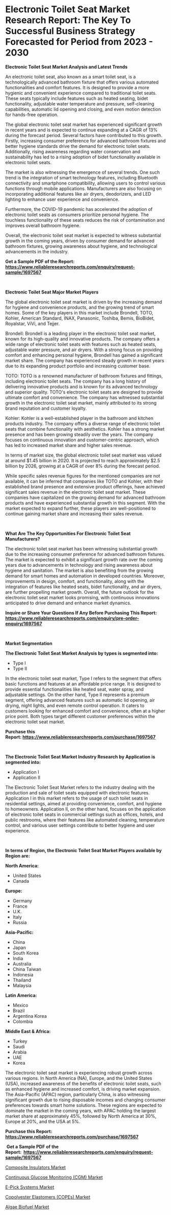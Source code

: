 <p><h1>Electronic Toilet Seat Market Research Report: The Key To Successful Business Strategy Forecasted for Period from 2023 - 2030</h1></p><p><strong>Electronic Toilet Seat Market Analysis and Latest Trends</strong></p>
<p><p>An electronic toilet seat, also known as a smart toilet seat, is a technologically advanced bathroom fixture that offers various automated functionalities and comfort features. It is designed to provide a more hygienic and convenient experience compared to traditional toilet seats. These seats typically include features such as heated seating, bidet functionality, adjustable water temperature and pressure, self-cleaning capabilities, automatic lid opening and closing, and even motion detection for hands-free operation.</p><p>The global electronic toilet seat market has experienced significant growth in recent years and is expected to continue expanding at a CAGR of 13% during the forecast period. Several factors have contributed to this growth. Firstly, increasing consumer preference for advanced bathroom fixtures and better hygiene standards drive the demand for electronic toilet seats. Additionally, rising awareness regarding water conservation and sustainability has led to a rising adoption of bidet functionality available in electronic toilet seats.</p><p>The market is also witnessing the emergence of several trends. One such trend is the integration of smart technology features, including Bluetooth connectivity and smartphone compatibility, allowing users to control various functions through mobile applications. Manufacturers are also focusing on incorporating additional features like air dryers, deodorizers, and LED lighting to enhance user experience and convenience.</p><p>Furthermore, the COVID-19 pandemic has accelerated the adoption of electronic toilet seats as consumers prioritize personal hygiene. The touchless functionality of these seats reduces the risk of contamination and improves overall bathroom hygiene.</p><p>Overall, the electronic toilet seat market is expected to witness substantial growth in the coming years, driven by consumer demand for advanced bathroom fixtures, growing awareness about hygiene, and technological advancements in the industry.</p></p>
<p><strong>Get a Sample PDF of the Report:&nbsp; <a href="https://www.reliableresearchreports.com/enquiry/request-sample/1697567">https://www.reliableresearchreports.com/enquiry/request-sample/1697567</a></strong></p>
<p>&nbsp;</p>
<p><strong>Electronic Toilet Seat Major Market Players</strong></p>
<p><p>The global electronic toilet seat market is driven by the increasing demand for hygiene and convenience products, and the growing trend of smart homes. Some of the key players in this market include Brondell, TOTO, Kohler, American Standard, INAX, Panasonic, Toshiba, Bemis, BioBidet, Royalstar, ViVi, and Tejjer.</p><p>Brondell: Brondell is a leading player in the electronic toilet seat market, known for its high-quality and innovative products. The company offers a wide range of electronic toilet seats with features such as heated seats, adjustable water pressure, and air dryers. With a strong focus on providing comfort and enhancing personal hygiene, Brondell has gained a significant market share. The company has experienced steady growth in recent years due to its expanding product portfolio and increasing customer base.</p><p>TOTO: TOTO is a renowned manufacturer of bathroom fixtures and fittings, including electronic toilet seats. The company has a long history of delivering innovative products and is known for its advanced technology and superior quality. TOTO's electronic toilet seats are designed to provide ultimate comfort and convenience. The company has witnessed substantial growth in the electronic toilet seat market, mainly attributed to its strong brand reputation and customer loyalty.</p><p>Kohler: Kohler is a well-established player in the bathroom and kitchen products industry. The company offers a diverse range of electronic toilet seats that combine functionality with aesthetics. Kohler has a strong market presence and has been growing steadily over the years. The company focuses on continuous innovation and customer-centric approach, which has led to increased market share and higher sales revenue.</p><p>In terms of market size, the global electronic toilet seat market was valued at around $1.45 billion in 2020. It is projected to reach approximately $2.5 billion by 2026, growing at a CAGR of over 8% during the forecast period.</p><p>While specific sales revenue figures for the mentioned companies are not available, it can be inferred that companies like TOTO and Kohler, with their established brand presence and extensive product offerings, have achieved significant sales revenue in the electronic toilet seat market. These companies have capitalized on the growing demand for advanced bathroom products and have experienced substantial growth in this segment. With the market expected to expand further, these players are well-positioned to continue gaining market share and increasing their sales revenue.</p></p>
<p>&nbsp;</p>
<p><strong>What Are The Key Opportunities For Electronic Toilet Seat Manufacturers?</strong></p>
<p><p>The electronic toilet seat market has been witnessing substantial growth due to the increasing consumer preference for advanced bathroom fixtures. The market is expected to exhibit a significant growth rate over the coming years due to advancements in technology and rising awareness about hygiene and sanitation. The market is also benefiting from the growing demand for smart homes and automation in developed countries. Moreover, improvements in design, comfort, and functionality, along with the integration of features like heated seats, bidet functionality, and air dryers, are further propelling market growth. Overall, the future outlook for the electronic toilet seat market looks promising, with continuous innovations anticipated to drive demand and enhance market dynamics.</p></p>
<p><strong>Inquire or Share Your Questions If Any Before Purchasing This Report: <a href="https://www.reliableresearchreports.com/enquiry/pre-order-enquiry/1697567">https://www.reliableresearchreports.com/enquiry/pre-order-enquiry/1697567</a></strong></p>
<p>&nbsp;</p>
<p><strong>Market Segmentation</strong></p>
<p><strong>The Electronic Toilet Seat Market Analysis by types is segmented into:</strong></p>
<p><ul><li>Type I</li><li>Type II</li></ul></p>
<p><p>In the electronic toilet seat market, Type I refers to the segment that offers basic functions and features at an affordable price range. It is designed to provide essential functionalities like heated seat, water spray, and adjustable settings. On the other hand, Type II represents a premium segment, offering advanced features such as automatic lid opening, air drying, night lights, and even remote control operation. It caters to customers looking for enhanced comfort and convenience, often at a higher price point. Both types target different customer preferences within the electronic toilet seat market.</p></p>
<p><strong>Purchase this Report:&nbsp;<a href="https://www.reliableresearchreports.com/purchase/1697567">https://www.reliableresearchreports.com/purchase/1697567</a></strong></p>
<p>&nbsp;</p>
<p><strong>The Electronic Toilet Seat Market Industry Research by Application is segmented into:</strong></p>
<p><ul><li>Application I</li><li>Application II</li></ul></p>
<p><p>The Electronic Toilet Seat Market refers to the industry dealing with the production and sale of toilet seats equipped with electronic features. Application I in this market refers to the usage of such toilet seats in residential settings, aimed at providing convenience, comfort, and hygiene to homeowners. Application II, on the other hand, focuses on the application of electronic toilet seats in commercial settings such as offices, hotels, and public restrooms, where their features like automated cleaning, temperature control, and various user settings contribute to better hygiene and user experience.</p></p>
<p>&nbsp;</p>
<p><strong>In terms of Region, the Electronic Toilet Seat Market Players available by Region are:</strong></p>
<p>
    <p> <strong> North America: </strong>
        <ul>
            <li>United States</li>
            <li>Canada</li>
        </ul>
        </p> 
    <p> <strong> Europe: </strong>
        <ul>
            <li>Germany</li>
            <li>France</li>
            <li>U.K.</li>
            <li>Italy</li>
            <li>Russia</li>
        </ul>
        </p> 
    <p> <strong> Asia-Pacific: </strong>
        <ul>
            <li>China</li>
            <li>Japan</li>
            <li>South Korea</li>
            <li>India</li>
            <li>Australia</li>
            <li>China Taiwan</li>
            <li>Indonesia</li>
            <li>Thailand</li>
            <li>Malaysia</li>
        </ul>
        </p> 
    <p> <strong> Latin America: </strong>
        <ul>
            <li>Mexico</li>
            <li>Brazil</li>
            <li>Argentina Korea</li>
            <li>Colombia</li>
        </ul>
        </p> 
    <p> <strong> Middle East & Africa: </strong>
        <ul>
            <li>Turkey</li>
            <li>Saudi</li>
            <li>Arabia</li>
            <li>UAE</li>
            <li>Korea</li>
        </ul>
    </p>
    </p>
<p><p>The electronic toilet seat market is experiencing robust growth across various regions. In North America (NA), Europe, and the United States (USA), increased awareness of the benefits of electronic toilet seats, such as enhanced hygiene and increased comfort, is driving market expansion. The Asia-Pacific (APAC) region, particularly China, is also witnessing significant growth due to rising disposable incomes and changing consumer preferences towards smart home solutions. These regions are expected to dominate the market in the coming years, with APAC holding the largest market share at approximately 45%, followed by North America at 30%, Europe at 20%, and the USA at 5%.</p></p>
<p><strong>Purchase this Report: <a href="https://www.reliableresearchreports.com/purchase/1697567">https://www.reliableresearchreports.com/purchase/1697567</a></strong></p>
<p>&nbsp;<strong>Get a Sample PDF of the Report:&nbsp;&nbsp;<a href="https://www.reliableresearchreports.com/enquiry/request-sample/1697567">https://www.reliableresearchreports.com/enquiry/request-sample/1697567</a></strong></p>
<p><strong></strong></p>
<p><p><a href="https://medium.com/@jackyhammes/composite-insulators-market-size-growth-forecast-2023-2030-e382e24af0bb">Composite Insulators Market</a></p><p><a href="https://www.linkedin.com/pulse/continuous-glucose-monitoring-cgm-market-size-growth-forecast/">Continuous Glucose Monitoring (CGM) Market</a></p><p><a href="https://github.com/amonskiyk/Market-Research-Report-List-1/blob/main/e-pick-systems-market.md">E-Pick Systems Market</a></p><p><a href="https://www.linkedin.com/pulse/copolyester-elastomers-copes-market-insights-players-forecast/">Copolyester Elastomers (COPEs) Market</a></p><p><a href="https://medium.com/@malliekozey2023/algae-biofuel-market-size-growth-forecast-2023-2030-f5c455172eb2">Algae Biofuel Market</a></p></p>